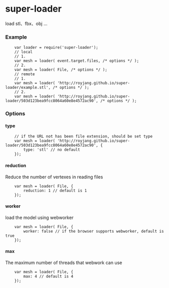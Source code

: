 # super-loader
load stl、fbx、obj ...

### Example
```
    var loader = require('super-loader');
    // local
    // 1.
    var mesh = loader( event.target.files, /* options */ );
    // 2.
    var mesh = loader( File, /* options */ );
    // remote
    // 1.
    var mesh = loader( 'http://royjang.github.io/super-loader/example.stl', /* options */ );
    // 2.
    var mesh = loader( 'http://royjang.github.io/super-loader/503d123bea9fcc8064a60e8e4572ac90', /* options */ );
```

### Options

#### type
```
    // if the URL not has been file extension, should be set type
    var mesh = loader( 'http://royjang.github.io/super-loader/503d123bea9fcc8064a60e8e4572ac90', {
        type: 'stl' // no default
    });
``` 

#### reduction
Reduce the number of vertexes in reading files
```
    var mesh = loader( File, {
        reduction: 1 // default is 1
    });
```

#### worker
load the model using webworker
```
    var mesh = loader( File, {
        worker: false // if the browser supports webworker, default is true
    });
``` 

#### max
The maximum number of threads that webwork can use
```
    var mesh = loader( File, {
        max: 4 // default is 4
    });
``` 